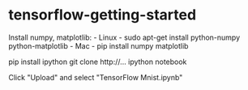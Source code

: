 # tensorflow-getting-started

Install numpy, matplotlib:
    - Linux
        - sudo apt-get install python-numpy python-matplotlib
    - Mac
        - pip install numpy matplotlib

pip install ipython
git clone http://…
ipython notebook

Click "Upload" and select "TensorFlow Mnist.ipynb"


